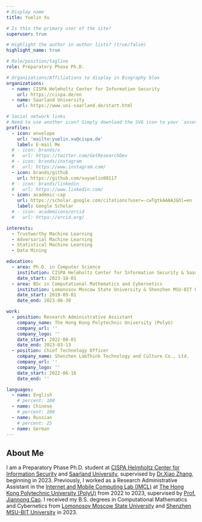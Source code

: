 ```yaml
---
# Display name
title: Yuelin Xu

# Is this the primary user of the site?
superuser: true

# Highlight the author in author lists? (true/false)
highlight_name: true

# Role/position/tagline
role: Preparatory Phase Ph.D.

# Organizations/Affiliations to display in Biography blox
organizations:
  - name: CISPA Helmholtz Center for Information Security
    url: https://cispa.de/en
  - name: Saarland University
    url: https://www.uni-saarland.de/start.html

# Social network links
# Need to use another icon? Simply download the SVG icon to your `assets/media/icons/` folder.
profiles:
  - icon: envelope
    url: 'mailto:yuelin.xu@cispa.de'
    label: E-mail Me
  # - icon: brands/x
  #   url: https://twitter.com/GetResearchDev
  # - icon: brands/instagram
  #   url: https://www.instagram.com/
  - icon: brands/github
    url: https://github.com/xuyuelin88117
  # - icon: brands/linkedin
  #   url: https://www.linkedin.com/
  - icon: academic-cap
    url: https://scholar.google.com/citations?user=-cwTgtkAAAAJ&hl=en
    label: Google Scholar
  # - icon: academicons/orcid
  #   url: https://orcid.org/

interests:
  - Trustworthy Machine Learning
  - Adversarial Machine Learning
  - Statistical Machine Learning
  - Data Mining

education:
  - area: Ph.D. in Computer Science
    institution: CISPA Helmholtz Center for Information Security & Saarland University
    date_start: 2023-10-01
  - area: BSc in Computational Mathematics and Cybernetics
    institution: Lomonosov Moscow State University & Shenzhen MSU-BIT University
    date_start: 2019-09-01
    date_end: 2023-06-30

work:
  - position: Research Administrative Assistant
    company_name: The Hong Kong Polytechnic University (PolyU)
    company_url: ''
    company_logo: ''
    date_start: 2022-08-01
    date_end: 2023-03-13
  - position: Chief Technology Officer
    company_name: Shenzhen LabThink Technology and Culture Co., Ltd.
    company_url: ''
    company_logo: ''
    date_start: 2022-06-16
    date_end: ''

languages:
  - name: English
    # percent: 100
  - name: Chinese
    # percent: 100
  - name: Russian
    # percent: 25
  - name: German
---
```


## About Me

I am a Preparatory Phase Ph.D. student at [CISPA Helmholtz Center for Information Security](https://cispa.de/en) and [Saarland University](https://www.uni-saarland.de/start.html), supervised by [Dr.Xiao Zhang](https://xiao-zhang.net), beginning in 2023. Previously, I worked as a Research Administrative Assistant in the [Internet and Mobile Computing Lab (IMCL)](https://www4.comp.polyu.edu.hk/~labimcl/index.html) at [The Hong Kong Polytechnic University (PolyU)](https://www.polyu.edu.hk) from 2022 to 2023, supervised by [Prof. Jiannong Cao](https://www4.comp.polyu.edu.hk/~csjcao/). I received my B.S. degrees in Computational Mathematics and Cybernetics from [Lomonosov Moscow State University](https://msu.ru/en/) and [Shenzhen MSU-BIT University](https://en.smbu.edu.cn) in 2023.